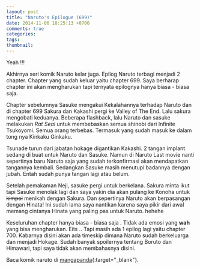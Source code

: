 ```yaml
---
layout: post
title: "Naruto's Epilogue (699)"
date: 2014-11-06 18:25:13 +0700
comments: true
categories: 
tags: 
thumbnail:
---
```


Yeah !!!

Akhirnya seri komik Naruto kelar juga. Epilog Naruto terbagi menjadi 2 chapter. Chapter yang sudah keluar yaitu chapter 699. Saya berharap chapter ini akan mengharukan tapi ternyata epilognya hanya biasa - biasa saja.

Chapter sebelumnya Sasuke mengakui Kekalahannya terhadap Naruto dan di chapter 699 Sakura dan Kakashi pergi ke Valley of The End. Lalu sakura mengobati keduanya. Beberapa flashback, lalu Naruto dan sasuke melakukan *Rat Seal* untuk membebaskan semua shinobi dari Infinite Tsukoyomi. Semua orang terbebas. Termasuk yang sudah masuk ke dalam tong nya Kinkaku Ginkaku.

Tsunade turun dari jabatan hokage digantikan Kakashi. 2 tangan implant sedang di buat untuk Naruto dan Sasuke. Namun di Naruto Last movie nanti sepertinya baru Naruto saja yang sudah terkonfirmasi akan mendapatkan tangannya kembali. Sedangkan Sasuke masih menutupi badannya dengan jubah. Entah sudah punya tangan lagi atau belum.

Setelah pemakaman Neji, sasuke pergi untuk berkelana. Sakura minta ikut tapi Sasuke menolak lagi dan saya yakin dia akan pulang ke Konoha untuk <del>kimpoi</del> menikah dengan Sakura. Dan sepertinya Naruto akan berpasangan dengan Hinata! Ini sudah lama saya nantikan karena saya pikir dari awal memang cintanya Hinata yang paling pas untuk Naruto. hehehe

Keseluruhan chapter hanya biasa - biasa saja . Tidak ada emosi yang **wah** yang bisa mengharukan. Eits .. Tapi masih ada 1 epilog lagi yaitu chapter 700. Kabarnya disini akan ada timeskip dimana Naruto sudah berkeluarga dan menjadi Hokage. Sudah banyak spoilernya tentang Boruto dan Himawari, tapi saya tidak akan membahasnya disini. 

Baca komik naruto di [mangapanda][mangapanda]{:target="_blank"}.

[mangapanda]: http://www.mangapanda.com/naruto/699
